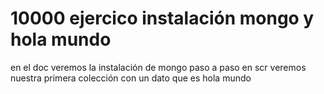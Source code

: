# 10000 ejercico instalación mongo y hola mundo
en el doc veremos la instalación de mongo paso a paso
en scr veremos nuestra primera colección con un dato que es hola mundo

